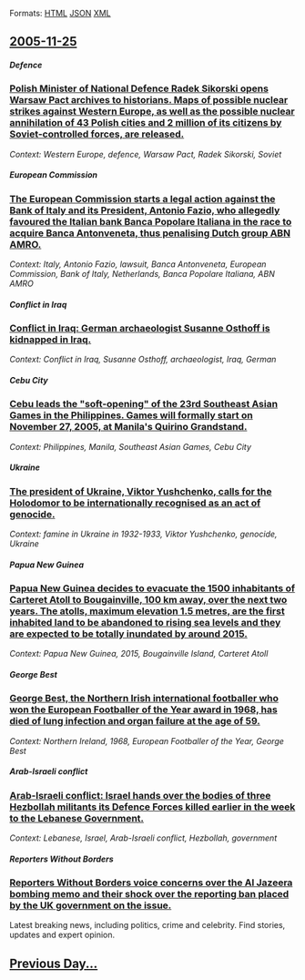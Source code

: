 
Formats: [HTML](2005/11/25/index.html)  [JSON](2005/11/25/index.json)  [XML](2005/11/25/index.xml)  

## [2005-11-25](/news/2005/11/25/index.md)

##### Defence
### [ Polish Minister of National Defence Radek Sikorski opens Warsaw Pact archives to historians. Maps of possible nuclear strikes against Western Europe, as well as the possible nuclear annihilation of 43 Polish cities and 2 million of its citizens by Soviet-controlled forces, are released. ](/news/2005/11/25/polish-minister-of-national-defence-radek-sikorski-opens-warsaw-pact-archives-to-historians-maps-of-possible-nuclear-strikes-against-weste.md)
_Context: Western Europe, defence, Warsaw Pact, Radek Sikorski, Soviet_

##### European Commission
### [ The European Commission starts a legal action against the Bank of Italy and its President, Antonio Fazio, who allegedly favoured the Italian bank Banca Popolare Italiana in the race to acquire Banca Antonveneta, thus penalising Dutch group ABN AMRO. ](/news/2005/11/25/the-european-commission-starts-a-legal-action-against-the-bank-of-italy-and-its-president-antonio-fazio-who-allegedly-favoured-the-italia.md)
_Context: Italy, Antonio Fazio, lawsuit, Banca Antonveneta, European Commission, Bank of Italy, Netherlands, Banca Popolare Italiana, ABN AMRO_

##### Conflict in Iraq
### [ Conflict in Iraq: German archaeologist Susanne Osthoff is kidnapped in Iraq. ](/news/2005/11/25/conflict-in-iraq-german-archaeologist-susanne-osthoff-is-kidnapped-in-iraq.md)
_Context: Conflict in Iraq, Susanne Osthoff, archaeologist, Iraq, German_

##### Cebu City
### [ Cebu leads the "soft-opening" of the 23rd Southeast Asian Games in the Philippines. Games will formally start on November 27, 2005, at Manila's Quirino Grandstand. ](/news/2005/11/25/cebu-leads-the-soft-opening-of-the-23rd-southeast-asian-games-in-the-philippines-games-will-formally-start-on-november-27-2005-at-mani.md)
_Context: Philippines, Manila, Southeast Asian Games, Cebu City_

##### Ukraine
### [ The president of Ukraine, Viktor Yushchenko, calls for the Holodomor to be internationally recognised as an act of genocide. ](/news/2005/11/25/the-president-of-ukraine-viktor-yushchenko-calls-for-the-holodomor-to-be-internationally-recognised-as-an-act-of-genocide.md)
_Context: famine in Ukraine in 1932-1933, Viktor Yushchenko, genocide, Ukraine_

##### Papua New Guinea
### [ Papua New Guinea decides to evacuate the 1500 inhabitants of Carteret Atoll to Bougainville, 100 km away, over the next two years. The atolls, maximum elevation 1.5 metres, are the first inhabited land to be abandoned to rising sea levels and they are expected to be totally inundated by around 2015. ](/news/2005/11/25/papua-new-guinea-decides-to-evacuate-the-1500-inhabitants-of-carteret-atoll-to-bougainville-100-km-away-over-the-next-two-years-the-atol.md)
_Context: Papua New Guinea, 2015, Bougainville Island, Carteret Atoll_

##### George Best
### [ George Best, the Northern Irish international footballer who won the European Footballer of the Year award in 1968, has died of lung infection and organ failure at the age of 59. ](/news/2005/11/25/george-best-the-northern-irish-international-footballer-who-won-the-european-footballer-of-the-year-award-in-1968-has-died-of-lung-infect.md)
_Context: Northern Ireland, 1968, European Footballer of the Year, George Best_

##### Arab-Israeli conflict
### [ Arab-Israeli conflict: Israel hands over the bodies of three Hezbollah militants its Defence Forces killed earlier in the week to the Lebanese Government. ](/news/2005/11/25/arabaisraeli-conflict-israel-hands-over-the-bodies-of-three-hezbollah-militants-its-defence-forces-killed-earlier-in-the-week-to-the-leb.md)
_Context: Lebanese, Israel, Arab-Israeli conflict, Hezbollah, government_

##### Reporters Without Borders
### [ Reporters Without Borders voice concerns over the Al Jazeera bombing memo and their shock over the reporting ban placed by the UK government on the issue. ](/news/2005/11/25/reporters-without-borders-voice-concerns-over-the-al-jazeera-bombing-memo-and-their-shock-over-the-reporting-ban-placed-by-the-uk-governmen.md)
Latest breaking news, including politics, crime and celebrity. Find stories, updates and expert opinion.

## [Previous Day...](/news/2005/11/24/index.md)

